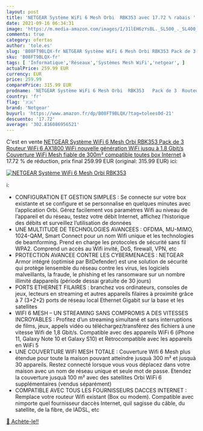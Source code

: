 ```yaml
---
layout: post
title: 'NETGEAR Système WiFi 6 Mesh Orbi  RBK353 avec 17.72 % rabais '
date: 2021-09-16 06:34:31
image: 'https://m.media-amazon.com/images/I/31lEH6zYsBL._SL500_._SL400_.jpg'
comments: true
category: ofertas
author: 'tole.es'
slug: 'B08FT9BLQX-fr NETGEAR Système WiFi 6 Mesh Orbi RBK353 Pack de 3 Routeur...'
sku: 'B08FT9BLQX-fr'
tags: [ 'Informatique','Réseaux','Systèmes Mesh WiFi','netgear', ]
actualPrice: 259.99 EUR
currency: EUR
price: 259.99
comparePrice: 315.99 EUR
prodname: 'NETGEAR Système WiFi 6 Mesh Orbi  RBK353   Pack de 3  Routeur WiFi 6 AX1800  WiFi nouvelle génération  WiFi jusqu à 1.8 Gbit/s  Couverture WiFi Mesh fiable de 300m²  compatible toutes box Internet'
country: 'fr'
flag: '🇫🇷'
brand: 'Netgear'
buyurl: 'https://www.amazon.fr/dp/B08FT9BLQX/?tag=tolees0d-21'
descuento: '17.72'
average: '302.816086956521'
---
```


C'est en vente [NETGEAR Système WiFi 6 Mesh Orbi  RBK353   Pack de 3  Routeur WiFi 6 AX1800  WiFi nouvelle génération  WiFi jusqu à 1.8 Gbit/s  Couverture WiFi Mesh fiable de 300m²  compatible toutes box Internet](https://www.amazon.fr/dp/B08FT9BLQX/?tag=tolees0d-21)  à  17.72 % de réduction, prix final  259.99 EUR (original: 315.99 EUR) ici:

[![NETGEAR Système WiFi 6 Mesh Orbi  RBK353](https://m.media-amazon.com/images/I/31lEH6zYsBL._SL500_._SL400_.jpg)](https://www.amazon.fr/dp/B08FT9BLQX/?tag=tolees0d-21)

ℹ️:

- CONFIGURATION ET GESTION SIMPLES : Se connecte sur votre box existante et se configure et se personnalise en quelques minutes avec l’application Orbi. Gérez facilement vos paramètres Wifi au niveau de l’appareil et du réseau, testez votre débit Internet, affichez l’historique des débits et surveillez l’utilisation de données
- UNE MULTITUDE DE TECHNOLOGIES AVANCEES : OFDMA, MU-MIMO, 1024-QAM, Smart Connect pour un nom Wifi unique et les technologies de beamforming. Prend en charge les protocoles de sécurité sans fil WPA2. Comprend un accès au Wifi invité, DoS, firewall, VPN, etc
- PROTECTION AVANCEE CONTRE LES CYBERMENACES : NETGEAR Armor intégré (optimisé par BitDefender) est une solution de sécurité qui protège lensemble du réseau contre les virus, les logiciels malveillants, la fraude, le phishing et les ransomware sur un nombre illimité dappareils (période dessai gratuite de 30 jours)
- PORTS ETHERNET FILAIRES : branchez vos ordinateurs, consoles de jeux, lecteurs en streaming et autres appareils filaires à proximité grâce à 7 (3+2+2) ports de réseau local Ethernet Gigabit sur la base et les satellites
- WIFI 6 MESH – UN STREAMING SANS COMPROMIS A DES VITESSES INCROYABLES : Profitez d’un streaming simultané et sans interruptions de films, jeux, appels vidéo ou téléchargez/transférez des fichiers à une vitesse Wifi de 1,8 Gbit/s. Compatible avec des appareils WiFi 6 (iPhone 11, Galaxy Note 10 et Galaxy S10) et Rétrocompatible avec les appareils en WiFi 5
- UNE COUVERTURE WIFI MESH TOTALE : Couverture Wifi 6 Mesh plus étendue pour toute la maison pouvant atteindre jusquà 300 m² et jusquà 30 appareils. Restez connecté lorsque vous vous déplacez dans votre maison avec un nom de réseau unique et seule mot de passe. Etendez la couverture jusquà 100 m² avec des satellites Orbi WiFi 6 supplémentaires (vendus séparément)
- COMPATIBLE AVEC TOUS LES FOURNISSEURS DACCES INTERNET : Remplace votre routeur Wifi existant (Box ou modem). Compatible avec nimporte quel fournisseur daccès Internet, quil sagisse du câble, du satellite, de la fibre, de lADSL, etc

[🛒 Achète-le!!](https://www.amazon.fr/dp/B08FT9BLQX/?tag=tolees0d-21)
